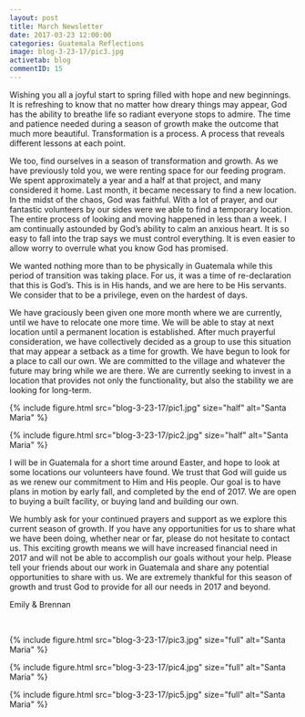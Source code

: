 ```yaml
---
layout: post
title: March Newsletter
date: 2017-03-23 12:00:00
categories: Guatemala Reflections
image: blog-3-23-17/pic3.jpg
activetab: blog
commentID: 15
---
```


Wishing you all a joyful start to spring filled with hope and new beginnings. It is refreshing to know
that no matter how dreary things may appear, God has the ability to breathe life so radiant everyone
stops to admire. The time and patience needed during a season of growth make the outcome that much
more beautiful. Transformation is a process. A process that reveals different lessons at each point.

We too, find ourselves in a season of transformation and growth. As we have previously told you, we
were renting space for our feeding program. We spent approximately a year and a half at that project,
and many considered it home. Last month, it became necessary to find a new location. In the midst of
the chaos, God was faithful. With a lot of prayer, and our fantastic volunteers by our sides were we able
to find a temporary location. The entire process of looking and moving happened in less than a week. I
am continually astounded by God’s ability to calm an anxious heart. It is so easy to fall into the trap says
we must control everything. It is even easier to allow worry to overrule what you know God has
promised.

We wanted nothing more than to be physically in Guatemala while this period of transition was taking
place. For us, it was a time of re-declaration that this is God’s. This is in His hands, and we are here to be
His servants. We consider that to be a privilege, even on the hardest of days.

We have graciously been given one more month where we are currently, until we have to relocate
one more time. We will be able to stay at next location until a permanent location is established. After
much prayerful consideration, we have collectively decided as a group to use this situation that may
appear a setback as a time for growth. We have begun to look for a place to call our own. We are
committed to the village and whatever the future may bring while we are there. We are currently
seeking to invest in a location that provides not only the functionality, but also the stability we are
looking for long-term. 

{% include figure.html src="blog-3-23-17/pic1.jpg" size="half" alt="Santa Maria" %}

{% include figure.html src="blog-3-23-17/pic2.jpg" size="half" alt="Santa Maria" %}

I will be in Guatemala for a short time around Easter, and hope to look at some locations our
volunteers have found. We trust that God will guide us as we renew our commitment to Him and His
people. Our goal is to have plans in motion by early fall, and completed by the end of 2017. We are open
to buying a built facility, or buying land and building our own.

We humbly ask for your continued prayers and support as we explore this current season of growth. If
you have any opportunities for us to share what we have been doing, whether near or far, please do not
hesitate to contact us. This exciting growth means we will have increased financial need in 2017 and will 
not be able to accomplish our goals without your help. Please tell your friends about our work in
Guatemala and share any potential opportunities to share with us. We are extremely thankful for this
season of growth and trust God to provide for all our needs in 2017 and beyond. 

<p class="meta">Emily &amp; Brennan</p>

&nbsp;

{% include figure.html src="blog-3-23-17/pic3.jpg" size="full" alt="Santa Maria" %}

{% include figure.html src="blog-3-23-17/pic4.jpg" size="full" alt="Santa Maria" %}

{% include figure.html src="blog-3-23-17/pic5.jpg" size="full" alt="Santa Maria" %}